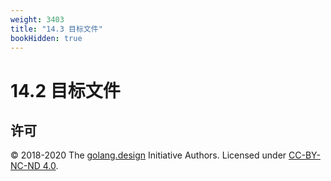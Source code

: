 ```yaml
---
weight: 3403
title: "14.3 目标文件"
bookHidden: true
---
```


# 14.2 目标文件


## 许可

&copy; 2018-2020 The [golang.design](https://golang.design) Initiative Authors. Licensed under [CC-BY-NC-ND 4.0](https://creativecommons.org/licenses/by-nc-nd/4.0/).